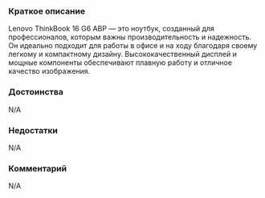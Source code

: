 ### **Краткое описание**
Lenovo ThinkBook 16 G6 ABP — это ноутбук, созданный для профессионалов, которым важны производительность и надежность. Он идеально подходит для работы в офисе и на ходу благодаря своему легкому и компактному дизайну. Высококачественный дисплей и мощные компоненты обеспечивают плавную работу и отличное качество изображения.

### **Достоинства**
N/A

### **Недостатки**
N/A

### **Комментарий**
N/A
